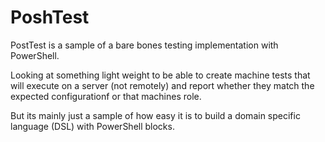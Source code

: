 # PoshTest
PostTest is a sample of a bare bones testing implementation with PowerShell.

Looking at something light weight to be able to create machine tests that will execute on a server (not remotely) and report whether they match the expected configurationf or that machines role.

But its mainly just a sample of how easy it is to build a domain specific language (DSL) with PowerShell blocks.
